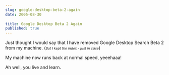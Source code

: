 ```yaml
---
slug: google-desktop-beta-2-again
date: 2005-08-30
 
title: Google Desktop Beta 2 Again
published: true
---
```

Just thought I would say that I have removed Google Desktop Search Beta 2 from my machine. (<span style="font-size: 78%;"><em>But I kept the index - just in case</em></span>)<p />My machine now runs back at normal speed, yeeehaaa!<p />Ah well, you live and learn.<p />

